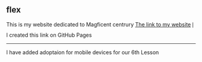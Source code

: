 ## flex
This is my website  dedicated to Magficent centrury 
[The link to my website](https://vikamnv.github.io/HW6/) 𑗅 I created this link on GitHub Pages
_______
I have added adoptaion for mobile devices for our 6th Lesson
